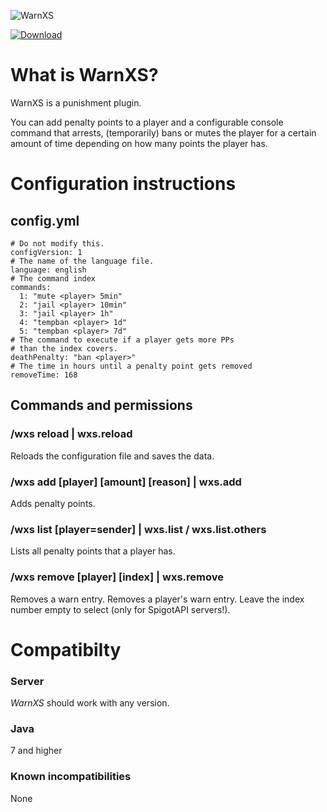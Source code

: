 ![WarnXS](http://feuerstern.bplaced.net/ressourcen/logos/WarnXS.png)

[![Download](http://feuerstern.bplaced.net/ressourcen/buttons/Download.png)](http://feuerstern.bplaced.net/repo/io/github/dre2n/warnxs)

# What is WarnXS?
WarnXS is a punishment plugin.

You can add penalty points to a player and a configurable console command that arrests, (temporarily) bans or mutes the player for a certain amount of time depending on how many points the player has.

# Configuration instructions
## config.yml
```
# Do not modify this.
configVersion: 1
# The name of the language file.
language: english
# The command index
commands:
  1: "mute <player> 5min"
  2: "jail <player> 10min"
  3: "jail <player> 1h"
  4: "tempban <player> 1d"
  5: "tempban <player> 7d"
# The command to execute if a player gets more PPs
# than the index covers.
deathPenalty: "ban <player>"
# The time in hours until a penalty point gets removed
removeTime: 168
```

## Commands and permissions
### /wxs reload | wxs.reload
Reloads the configuration file and saves the data.

### /wxs add [player] [amount] [reason] | wxs.add
Adds penalty points.

### /wxs list [player=sender] | wxs.list / wxs.list.others
Lists all penalty points that a player has.

### /wxs remove [player] [index] | wxs.remove
Removes a warn entry. Removes a player's warn entry. Leave the index number empty to select (only for SpigotAPI servers!).

# Compatibilty
### Server
_WarnXS_ should work with any version.

### Java
7 and higher

### Known incompatibilities
None
